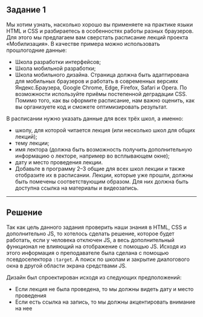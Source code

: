 ## Задание 1
Мы хотим узнать, насколько хорошо вы применяете на практике языки HTML и CSS и разбираетесь в особенностях работы разных браузеров. Для этого мы предлагаем вам сверстать расписание лекций проекта «Мобилизация». В качестве примера можно использовать прошлогодние данные:

+ Школа разработки интерфейсов;
+ Школа мобильной разработки;
+ Школа мобильного дизайна.
Страница должна быть адаптирована для мобильных браузеров и работать в современных версиях Яндекс.Браузера, Google Chrome, Edge, Firefox, Safari и Opera. По возможности используйте приёмы постепенной деградации CSS. Помимо того, как вы оформите расписание, нам важно оценить, как вы организуете код и сможете оптимизировать результат.

В расписании нужно указать данные для всех трёх школ, а именно:

+ школу, для которой читается лекция (или несколько школ для общих лекций);
+ тему лекции;
+ имя лектора (должна быть возможность получить дополнительную информацию о лекторе, например во всплывающем окне);
+ дату и место проведения лекции.
+ Добавьте в программу 2–3 общие для всех школ лекции и также отобразите их в расписании. Лекции, которые уже прошли, должны быть помечены соответствующим образом. Для них должна быть доступна ссылка на материалы и видеозапись.

___

## Решение

Так как цель данного задания проверить наши знания в HTML, CSS и дополнительно JS, то хотелось сделать решение, которое будет работать, если у человека отключен JS, а весь дополнительный функционал не влияющий на отображение с помощью JS. Исходя из этого информация о преподавателе была сделана с помощью псевдоселектора `:target`. А поиск по школам и закрытие диалогового окна в другой области экрана средствами JS.

Дизайн был спроектирован исходя из следующих предположений:
+ Если лекция не была проведена, то мы должны видеть дату и место проведения
+ Если есть ссылка на запись, то мы должны акцентировать внимание на нее